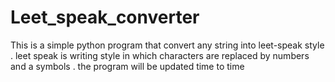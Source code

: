 # Leet_speak_converter
This is a simple python program that convert any string into leet-speak style . leet speak is writing style in which characters are replaced by numbers and a symbols . the program will be updated time to time
